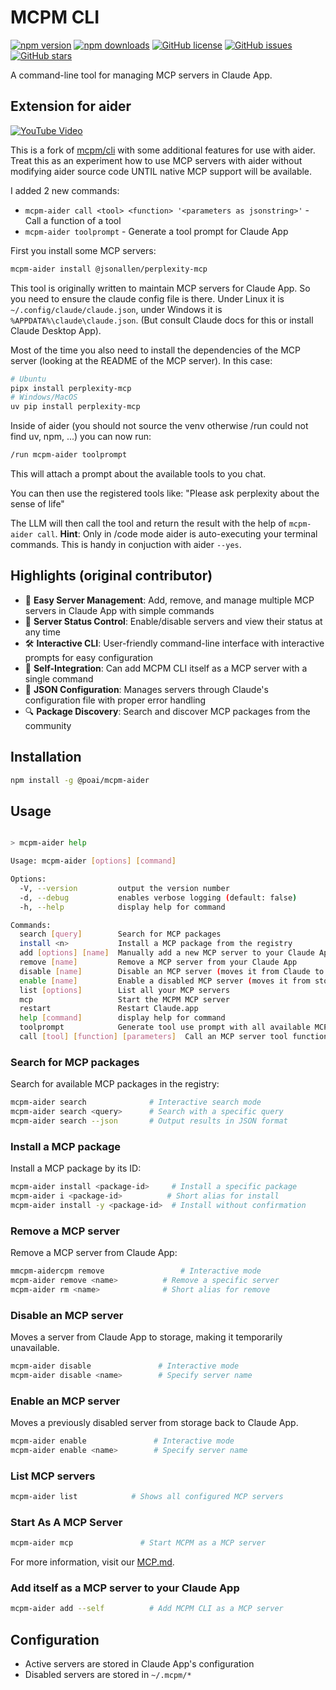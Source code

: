 # MCPM CLI

[![npm version](https://img.shields.io/npm/v/@mcpm/cli.svg)](https://www.npmjs.com/package/@poai/mcpm-aider)
[![npm downloads](https://img.shields.io/npm/dm/@mcpm/cli.svg)](https://www.npmjs.com/package/@poai/mcpm-aider)
[![GitHub license](https://img.shields.io/github/license/MCP-Club/mcpm.svg)](https://github.com/lutzleonhardt/mcpm-aider/blob/main/LICENSE)
[![GitHub issues](https://img.shields.io/github/issues/MCP-Club/mcpm.svg)](https://github.com/lutzleonhardt/mcpm-aider/issues)
[![GitHub stars](https://img.shields.io/github/stars/MCP-Club/mcpm.svg)](https://github.com/lutzleonhardt/mcpm-aider/stargazers)

A command-line tool for managing MCP servers in Claude App.

## Extension for aider

[![YouTube Video](https://img.youtube.com/vi/OM1h4YDPjRU/maxresdefault.jpg)](https://www.youtube.com/watch?v=OM1h4YDPjRU)

This is a fork of [mcpm/cli](https://github.com/mcp-club/cli) with some additional features for use with aider.
Treat this as an experiment how to use MCP servers with aider without modifying aider source code UNTIL native MCP support will be available.

I added 2 new commands:

- `mcpm-aider call <tool> <function> '<parameters as jsonstring>'` - Call a function of a tool
- `mcpm-aider toolprompt` - Generate a tool prompt for Claude App

First you install some MCP servers:
```bash
mcpm-aider install @jsonallen/perplexity-mcp
```
This tool is originally written to maintain MCP servers for Claude App. So you need to ensure the claude config file is there.
Under Linux it is `~/.config/claude/claude.json`, under Windows it is `%APPDATA%\claude\claude.json`. (But consult Claude docs for this or install Claude Desktop App).

Most of the time you also need to install the dependencies of the MCP server (looking at the README of the MCP server). In this case:

```bash
# Ubuntu
pipx install perplexity-mcp
# Windows/MacOS
uv pip install perplexity-mcp
```

Inside of aider (you should not source the venv otherwise /run could not find uv, npm, ...) you can now run:

```bash
/run mcpm-aider toolprompt
```
This will attach a prompt about the available tools to you chat.

You can then use the registered tools like:
"Please ask perplexity about the sense of life"

The LLM will then call the tool and return the result with the help of `mcpm-aider call`.
**Hint**: Only in /code mode aider is auto-executing your terminal commands. This is handy in conjuction with aider `--yes`.


## Highlights (original contributor)

- 🚀 **Easy Server Management**: Add, remove, and manage multiple MCP servers in Claude App with simple commands
- 🔄 **Server Status Control**: Enable/disable servers and view their status at any time
- 🛠️ **Interactive CLI**: User-friendly command-line interface with interactive prompts for easy configuration
- 🔌 **Self-Integration**: Can add MCPM CLI itself as a MCP server with a single command
- 📝 **JSON Configuration**: Manages servers through Claude's configuration file with proper error handling
- 🔍 **Package Discovery**: Search and discover MCP packages from the community
<!-- - 🎯 **Zero Dependencies**: Lightweight and efficient, built to work seamlessly with Claude App -->

## Installation

```bash
npm install -g @poai/mcpm-aider
```

## Usage

```bash

> mcpm-aider help

Usage: mcpm-aider [options] [command]

Options:
  -V, --version         output the version number
  -d, --debug           enables verbose logging (default: false)
  -h, --help            display help for command

Commands:
  search [query]        Search for MCP packages
  install <n>           Install a MCP package from the registry
  add [options] [name]  Manually add a new MCP server to your Claude App
  remove [name]         Remove a MCP server from your Claude App
  disable [name]        Disable an MCP server (moves it from Claude to storage)
  enable [name]         Enable a disabled MCP server (moves it from storage to Claude)
  list [options]        List all your MCP servers
  mcp                   Start the MCPM MCP server
  restart               Restart Claude.app
  help [command]        display help for command
  toolprompt            Generate tool use prompt with all available MCP servers
  call [tool] [function] [parameters]  Call an MCP server tool function


```

### Search for MCP packages

Search for available MCP packages in the registry:

```bash
mcpm-aider search              # Interactive search mode
mcpm-aider search <query>      # Search with a specific query
mcpm-aider search --json       # Output results in JSON format
```

### Install a MCP package

Install a MCP package by its ID:

```bash
mcpm-aider install <package-id>     # Install a specific package
mcpm-aider i <package-id>          # Short alias for install
mcpm-aider install -y <package-id>  # Install without confirmation
```

### Remove a MCP server

Remove a MCP server from Claude App:

```bash
mmcpm-aidercpm remove                 # Interactive mode
mcpm-aider remove <name>          # Remove a specific server
mcpm-aider rm <name>              # Short alias for remove
```

### Disable an MCP server

Moves a server from Claude App to storage, making it temporarily unavailable.

```bash
mcpm-aider disable               # Interactive mode
mcpm-aider disable <name>        # Specify server name
```

### Enable an MCP server

Moves a previously disabled server from storage back to Claude App.

```bash
mcpm-aider enable               # Interactive mode
mcpm-aider enable <name>        # Specify server name
```

### List MCP servers

```bash
mcpm-aider list            # Shows all configured MCP servers
```

### Start As A MCP Server

```bash
mcpm-aider mcp               # Start MCPM as a MCP server
```

For more information, visit our [MCP.md](./docs/MCP.md).

### Add itself as a MCP server to your Claude App

```bash
mcpm-aider add --self          # Add MCPM CLI as a MCP server
```

## Configuration

- Active servers are stored in Claude App's configuration
- Disabled servers are stored in `~/.mcpm/*`

